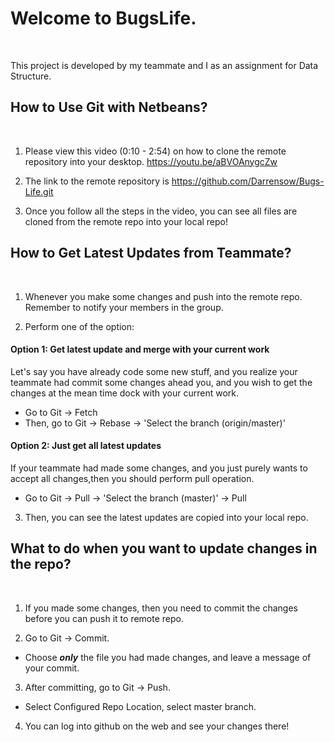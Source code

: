 # Welcome to BugsLife. 
<br>

This project is developed by my teammate and I as an assignment for Data Structure.

## How to Use Git with Netbeans?
<br>

1. Please view this video (0:10 - 2:54) on how to clone the remote repository into your desktop. https://youtu.be/aBVOAnygcZw

2. The link to the remote repository is https://github.com/Darrensow/Bugs-Life.git
   
3. Once you follow all the steps in the video, you can see all files are cloned from the remote repo into your local repo!

## How to Get Latest Updates from Teammate?
<br>

1. Whenever you make some changes and push into the remote repo. Remember to notify your members in the group.

2. Perform one of the option:

#### Option 1: Get latest update and merge with your current work
Let's say you have already code some new stuff, and you realize your teammate had commit some changes ahead you, and you wish to get the changes at the mean time dock with your current work.
- Go to Git -> Fetch
- Then, go to Git -> Rebase -> 'Select the branch (origin/master)'


#### Option 2: Just get all latest updates
If your teammate had made some changes, and you just purely wants to accept all changes,then you should perform pull operation.
- Go to Git -> Pull -> 'Select the branch (master)' -> Pull


3. Then, you can see the latest updates are copied into your local repo.

## What to do when you want to update changes in the repo?
<br>

1. If you made some changes, then you need to commit the changes before you can push it to remote repo.

2. Go to Git -> Commit.
- Choose ***only*** the file you had made changes, and leave a message of your commit.

3. After committing, go to Git -> Push.
- Select Configured Repo Location, select master branch.

4. You can log into github on the web and see your changes there!

